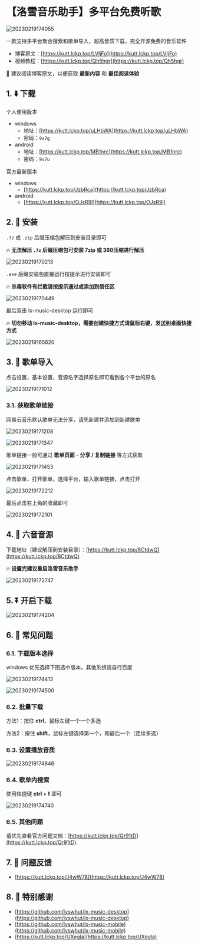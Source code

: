 # 【洛雪音乐助手】多平台免费听歌

![20230219174055](https://image.lckp.top/LuckyPuppy514/image/raw/main/screenshot/2023/2023-02-19/20230219174055.webp)

一款支持多平台聚合搜索和歌单导入，超高音质下载，完全开源免费的音乐软件<!--more-->

- 博客原文：[https://kutt.lckp.top/LVIjFo](https://kutt.lckp.top/LVIjFo)
- 视频教程：[https://kutt.lckp.top/Qh5hgr](https://kutt.lckp.top/Qh5hgr)

🌟 建议阅读博客原文，以便获取 **最新内容** 和 **最佳阅读体验**

## 1. ⬇️ 下载

个人使用版本

- windows
  - 地址：[https://kutt.lckp.top/uLHbWA](https://kutt.lckp.top/uLHbWA)
  - 密码：`9x7g`
- android
  - 地址：[https://kutt.lckp.top/MB1nrc](https://kutt.lckp.top/MB1nrc)
  - 密码：`9v7u`

官方最新版本

- windows
  - [https://kutt.lckp.top/JzbRca](https://kutt.lckp.top/JzbRca)
- android
  - [https://kutt.lckp.top/OJsR9I](https://kutt.lckp.top/OJsR9I)

## 2. 🧭 安装

`.7z` 或 `.zip` 后缀压缩包解压到安装目录即可

🔥 **无法解压 `.7z` 后缀压缩包可安装 7zip 或 360压缩进行解压**

![20230219170213](https://image.lckp.top/LuckyPuppy514/image/raw/main/screenshot/2023/2023-02-19/20230219170213.webp)

`.exe` 后缀安装包直接运行按提示进行安装即可

🔥 **杀毒软件有拦截请按提示通过或添加到信任区**

![20230219170449](https://image.lckp.top/LuckyPuppy514/image/raw/main/screenshot/2023/2023-02-19/20230219170449.webp)

最后双击 lx-music-desktop 运行即可

🔥 **切勿移动 lx-music-desktop，需要创建快捷方式请鼠标右键，发送到桌面快捷方式**

![20230219165620](https://image.lckp.top/LuckyPuppy514/image/raw/main/screenshot/2023/2023-02-19/20230219165620.webp)

## 3. 📄 歌单导入

点击设置，基本设置，音源名字选择原名即可看到各个平台的原名

![20230219171012](https://image.lckp.top/LuckyPuppy514/image/raw/main/screenshot/2023/2023-02-19/20230219171012.webp)

### 3.1. 获取歌单链接  

网易云音乐默认歌单无法分享，请先新建并添加到新建歌单

![20230219171208](https://image.lckp.top/LuckyPuppy514/image/raw/main/screenshot/2023/2023-02-19/20230219171208.webp)

![20230219171347](https://image.lckp.top/LuckyPuppy514/image/raw/main/screenshot/2023/2023-02-19/20230219171347.webp)

歌单链接一般可通过 **歌单页面** - **分享 / 复制链接** 等方式获取

![20230219171453](https://image.lckp.top/LuckyPuppy514/image/raw/main/screenshot/2023/2023-02-19/20230219171453.webp)

点击歌单，打开歌单，选择平台，输入歌单链接，点击打开

![20230219172212](https://image.lckp.top/LuckyPuppy514/image/raw/main/screenshot/2023/2023-02-19/20230219172212.webp)

最后点击右上角的收藏即可

![20230219172101](https://image.lckp.top/LuckyPuppy514/image/raw/main/screenshot/2023/2023-02-19/20230219172101.webp)

## 4. 🎵 六音音源

下载地址（建议解压到安装目录）：[https://kutt.lckp.top/8CtdwQ](https://kutt.lckp.top/8CtdwQ)

🔥 **设置完建议重启洛雪音乐助手**

![20230219172747](https://image.lckp.top/LuckyPuppy514/image/raw/main/screenshot/2023/2023-02-19/20230219172747.webp)

## 5. ⏬ 开启下载

![20230219174204](https://image.lckp.top/LuckyPuppy514/image/raw/main/screenshot/2023/2023-02-19/20230219174204.webp)

## 6. 🫠 常见问题

### 6.1. 下载版本选择

windows 优先选择下图选中版本，其他系统请自行百度

![20230219174413](https://image.lckp.top/LuckyPuppy514/image/raw/main/screenshot/2023/2023-02-19/20230219174413.webp)

![20230219174500](https://image.lckp.top/LuckyPuppy514/image/raw/main/screenshot/2023/2023-02-19/20230219174500.webp)

### 6.2. 批量下载

方法1：按住 **ctrl**，鼠标左键一个一个多选  

方法2：按住 **shift**，鼠标左键选择第一个，和最后一个（连续多选）

### 6.3. 设置播放音质

![20230219174846](https://image.lckp.top/LuckyPuppy514/image/raw/main/screenshot/2023/2023-02-19/20230219174846.webp)

### 6.4. 歌单内搜索

使用快捷键 **ctrl + f** 即可

![20230219174740](https://image.lckp.top/LuckyPuppy514/image/raw/main/screenshot/2023/2023-02-19/20230219174740.webp)

### 6.5. 其他问题

请优先查看官方问题文档：[https://kutt.lckp.top/Qr91tD](https://kutt.lckp.top/Qr91tD)

## 7. 🤔 问题反馈

- [https://kutt.lckp.top/J4wW78](https://kutt.lckp.top/J4wW78)

## 8. 👏 特别感谢

- [https://github.com/lyswhut/lx-music-desktop](https://github.com/lyswhut/lx-music-desktop)
- [https://github.com/lyswhut/lx-music-mobile](https://github.com/lyswhut/lx-music-mobile)
- [https://kutt.lckp.top/UXegla](https://kutt.lckp.top/UXegla)
